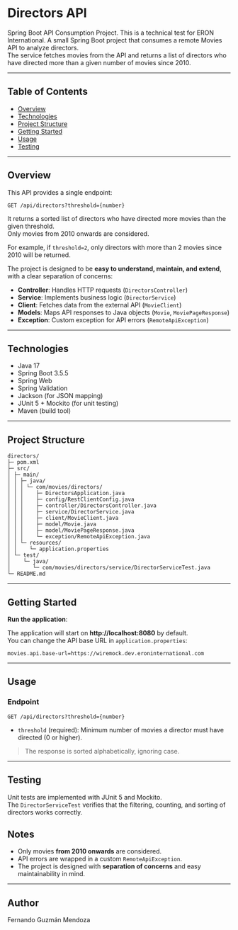 
# Directors API

Spring Boot API Consumption Project. 
This is a technical test for ERON International.
A small Spring Boot project that consumes a remote Movies API to analyze directors.  
The service fetches movies from the API and returns a list of directors who have directed more than a given number of movies since 2010.

---

## Table of Contents

- [Overview](#overview)  
- [Technologies](#technologies)  
- [Project Structure](#project-structure)  
- [Getting Started](#getting-started)  
- [Usage](#usage)  
- [Testing](#testing)  

---

## Overview

This API provides a single endpoint:

```
GET /api/directors?threshold={number}
```

It returns a sorted list of directors who have directed more movies than the given threshold.  
Only movies from 2010 onwards are considered.

For example, if `threshold=2`, only directors with more than 2 movies since 2010 will be returned.

The project is designed to be **easy to understand, maintain, and extend**, with a clear separation of concerns:

- **Controller**: Handles HTTP requests (`DirectorsController`)  
- **Service**: Implements business logic (`DirectorService`)  
- **Client**: Fetches data from the external API (`MovieClient`)  
- **Models**: Maps API responses to Java objects (`Movie`, `MoviePageResponse`)  
- **Exception**: Custom exception for API errors (`RemoteApiException`)  

---

## Technologies

- Java 17  
- Spring Boot 3.5.5  
- Spring Web  
- Spring Validation  
- Jackson (for JSON mapping)  
- JUnit 5 + Mockito (for unit testing)  
- Maven (build tool)

---

## Project Structure

```
directors/
├─ pom.xml
├─ src/
│ ├─ main/
│ │ ├─ java/
│ │ │ └─ com/movies/directors/
│ │ │    ├─ DirectorsApplication.java
│ │ │    ├─ config/RestClientConfig.java
│ │ │    ├─ controller/DirectorsController.java
│ │ │    ├─ service/DirectorService.java
│ │ │    ├─ client/MovieClient.java
│ │ │    ├─ model/Movie.java
│ │ │    ├─ model/MoviePageResponse.java
│ │ │    └─ exception/RemoteApiException.java
│ │ └─ resources/
│ │    └─ application.properties
│ └─ test/
│    └─ java/
│       └─ com/movies/directors/service/DirectorServiceTest.java
└─ README.md
```

---

## Getting Started

**Run the application**:

The application will start on **http://localhost:8080** by default.  
You can change the API base URL in `application.properties`:

```properties
movies.api.base-url=https://wiremock.dev.eroninternational.com
```

---

## Usage

### Endpoint

```
GET /api/directors?threshold={number}
```

- `threshold` (required): Minimum number of movies a director must have directed (0 or higher).  


> The response is sorted alphabetically, ignoring case.

---

## Testing

Unit tests are implemented with JUnit 5 and Mockito.  
The `DirectorServiceTest` verifies that the filtering, counting, and sorting of directors works correctly.


## Notes

- Only movies **from 2010 onwards** are considered.  
- API errors are wrapped in a custom `RemoteApiException`.  
- The project is designed with **separation of concerns** and easy maintainability in mind.  

---

## Author

Fernando Guzmán Mendoza